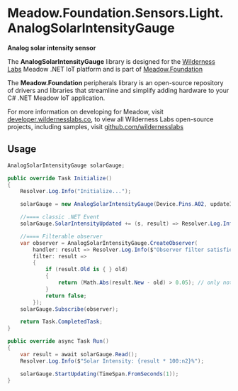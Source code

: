 # Meadow.Foundation.Sensors.Light.AnalogSolarIntensityGauge

**Analog solar intensity sensor**

The **AnalogSolarIntensityGauge** library is designed for the [Wilderness Labs](www.wildernesslabs.co) Meadow .NET IoT platform and is part of [Meadow.Foundation](https://developer.wildernesslabs.co/Meadow/Meadow.Foundation/)

The **Meadow.Foundation** peripherals library is an open-source repository of drivers and libraries that streamline and simplify adding hardware to your C# .NET Meadow IoT application.

For more information on developing for Meadow, visit [developer.wildernesslabs.co](http://developer.wildernesslabs.co/), to view all Wilderness Labs open-source projects, including samples, visit [github.com/wildernesslabs](https://github.com/wildernesslabs/)

## Usage

```csharp
AnalogSolarIntensityGauge solarGauge;

public override Task Initialize()
{
    Resolver.Log.Info("Initialize...");

    solarGauge = new AnalogSolarIntensityGauge(Device.Pins.A02, updateInterval: TimeSpan.FromSeconds(1));

    //==== classic .NET Event
    solarGauge.SolarIntensityUpdated += (s, result) => Resolver.Log.Info($"SolarIntensityUpdated: {result.New * 100:n2}%");

    //==== Filterable observer
    var observer = AnalogSolarIntensityGauge.CreateObserver(
        handler: result => Resolver.Log.Info($"Observer filter satisfied, new intensity: {result.New * 100:n2}%"),
        filter: result =>
        {
            if (result.Old is { } old)
            {
                return (Math.Abs(result.New - old) > 0.05); // only notify if change is > 5%
            }
            return false;
        });
    solarGauge.Subscribe(observer);

    return Task.CompletedTask;
}

public override async Task Run()
{
    var result = await solarGauge.Read();
    Resolver.Log.Info($"Solar Intensity: {result * 100:n2}%");

    solarGauge.StartUpdating(TimeSpan.FromSeconds(1));
}

```
